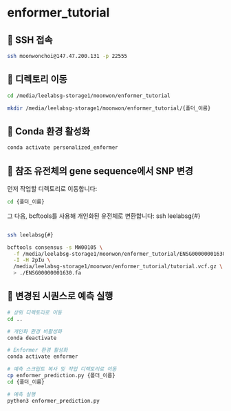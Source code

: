 # enformer_tutorial

## 🔐 SSH 접속

```bash
ssh moonwonchoi@147.47.200.131 -p 22555
```
## 📁 디렉토리 이동
```bash
cd /media/leelabsg-storage1/moonwon/enformer_tutorial
```
```bash
mkdir /media/leelabsg-storage1/moonwon/enformer_tutorial/{폴더_이름}
```
## 🐍 Conda 환경 활성화
```bash
conda activate personalized_enformer
```
## 🧬 참조 유전체의 gene sequence에서 SNP 변경
먼저 작업할 디렉토리로 이동합니다:
```bash
cd {폴더_이름}
```
그 다음, bcftools를 사용해 개인화된 유전체로 변환합니다:
ssh leelabsg{#}
```bash

ssh leelabsg{#}

bcftools consensus -s MW00105 \
  -f /media/leelabsg-storage1/moonwon/enformer_tutorial/ENSG00000001630.fa \
  -I -H 2pIu \
  /media/leelabsg-storage1/moonwon/enformer_tutorial/tutorial.vcf.gz \
  > ./ENSG00000001630.fa
```
## 🔮 변경된 시퀀스로 예측 실행

```bash
# 상위 디렉토리로 이동
cd ..

# 개인화 환경 비활성화
conda deactivate

# Enformer 환경 활성화
conda activate enformer

# 예측 스크립트 복사 및 작업 디렉토리로 이동
cp enformer_prediction.py {폴더_이름}
cd {폴더_이름}

# 예측 실행
python3 enformer_prediction.py
